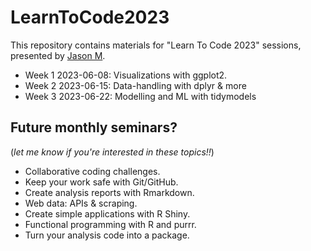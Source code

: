 # LearnToCode2023

This repository contains materials for "Learn To Code 2023" sessions, presented by [Jason M](https://github.com/jmoggridge).

- Week 1 2023-06-08: Visualizations with ggplot2. 
- Week 2 2023-06-15: Data-handling with dplyr & more
- Week 3 2023-06-22: Modelling and ML with tidymodels

 
## Future monthly seminars? 

(*let me know if you're interested in these topics!!*) 
  - Collaborative coding challenges.  
  - Keep your work safe with Git/GitHub.
  - Create analysis reports with Rmarkdown.
  - Web data: APIs & scraping.
  - Create simple applications with R Shiny.
  - Functional programming with R and purrr.
  - Turn your analysis code into a package.
  


